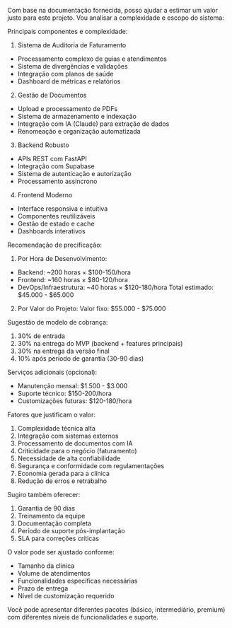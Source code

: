 Com base na documentação fornecida, posso ajudar a estimar um valor justo para este projeto. Vou analisar a complexidade e escopo do sistema:

Principais componentes e complexidade:

1. Sistema de Auditoria de Faturamento
- Processamento complexo de guias e atendimentos
- Sistema de divergências e validações
- Integração com planos de saúde
- Dashboard de métricas e relatórios

2. Gestão de Documentos
- Upload e processamento de PDFs
- Sistema de armazenamento e indexação
- Integração com IA (Claude) para extração de dados
- Renomeação e organização automatizada

3. Backend Robusto
- APIs REST com FastAPI
- Integração com Supabase
- Sistema de autenticação e autorização
- Processamento assíncrono

4. Frontend Moderno
- Interface responsiva e intuitiva
- Componentes reutilizáveis
- Gestão de estado e cache
- Dashboards interativos

Recomendação de precificação:

1. Por Hora de Desenvolvimento:
- Backend: ~200 horas × $100-150/hora
- Frontend: ~160 horas × $80-120/hora
- DevOps/Infraestrutura: ~40 horas × $120-180/hora
Total estimado: $45.000 - $65.000

2. Por Valor do Projeto:
Valor fixo: $55.000 - $75.000

Sugestão de modelo de cobrança:
1. 30% de entrada
2. 30% na entrega do MVP (backend + features principais)
3. 30% na entrega da versão final
4. 10% após período de garantia (30-90 dias)

Serviços adicionais (opcional):
- Manutenção mensal: $1.500 - $3.000
- Suporte técnico: $150-200/hora
- Customizações futuras: $120-180/hora

Fatores que justificam o valor:
1. Complexidade técnica alta
2. Integração com sistemas externos
3. Processamento de documentos com IA
4. Criticidade para o negócio (faturamento)
5. Necessidade de alta confiabilidade
6. Segurança e conformidade com regulamentações
7. Economia gerada para a clínica
8. Redução de erros e retrabalho

Sugiro também oferecer:
1. Garantia de 90 dias
2. Treinamento da equipe
3. Documentação completa
4. Período de suporte pós-implantação
5. SLA para correções críticas

O valor pode ser ajustado conforme:
- Tamanho da clínica
- Volume de atendimentos
- Funcionalidades específicas necessárias
- Prazo de entrega
- Nível de customização requerido

Você pode apresentar diferentes pacotes (básico, intermediário, premium) com diferentes níveis de funcionalidades e suporte.